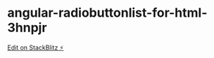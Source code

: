 # angular-radiobuttonlist-for-html-3hnpjr

[Edit on StackBlitz ⚡️](https://stackblitz.com/edit/angular-radiobuttonlist-for-html-3hnpjr)